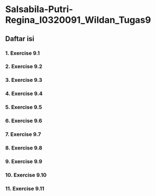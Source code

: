 # Salsabila-Putri-Regina_I0320091_Wildan_Tugas9

## Daftar isi
### 1. Exercise 9.1
### 2. Exercise 9.2
### 3. Exercise 9.3 
### 4. Exercise 9.4
### 5. Exercise 9.5
### 6. Exercise 9.6
### 7. Exercise 9.7
### 8. Exercise 9.8
### 9. Exercise 9.9
### 10. Exercise 9.10
### 11. Exercise 9.11